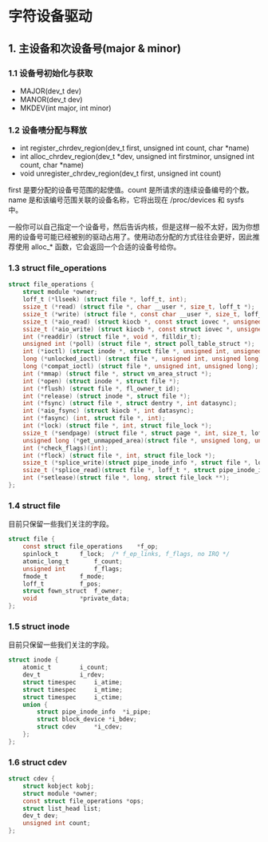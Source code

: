 # 字符设备驱动

## 1. 主设备和次设备号(major & minor)

### 1.1 设备号初始化与获取

- MAJOR(dev_t dev)
- MANOR(dev_t dev)
- MKDEV(int major, int minor)

### 1.2 设备啧分配与释放

- int register_chrdev_region(dev_t first, unsigned int count, char *name)
- int alloc_chrdev_region(dev_t *dev, unsigned int firstminor, unsigned int count, char *name)
- void unregister_chrdev_region(dev_t first, unsigned int count)

first 是要分配的设备号范围的起使值。count 是所请求的连续设备编号的个数。name 是和该编号范围关联的设备名称，它将出现在 /proc/devices 和 sysfs 中。

一般你可以自己指定一个设备号，然后告诉内核，但是这样一般不太好，因为你想用的设备号可能已经被别的驱动占用了。使用动态分配的方式往往会更好，因此推荐使用 alloc_* 函数，它会返回一个合适的设备号给你。

### 1.3 struct file_operations

```c
struct file_operations {
	struct module *owner;
	loff_t (*llseek) (struct file *, loff_t, int);
	ssize_t (*read) (struct file *, char __user *, size_t, loff_t *);
	ssize_t (*write) (struct file *, const char __user *, size_t, loff_t *);
	ssize_t (*aio_read) (struct kiocb *, const struct iovec *, unsigned long, loff_t);
	ssize_t (*aio_write) (struct kiocb *, const struct iovec *, unsigned long, loff_t);
	int (*readdir) (struct file *, void *, filldir_t);
	unsigned int (*poll) (struct file *, struct poll_table_struct *);
	int (*ioctl) (struct inode *, struct file *, unsigned int, unsigned long);
	long (*unlocked_ioctl) (struct file *, unsigned int, unsigned long);
	long (*compat_ioctl) (struct file *, unsigned int, unsigned long);
	int (*mmap) (struct file *, struct vm_area_struct *);
	int (*open) (struct inode *, struct file *);
	int (*flush) (struct file *, fl_owner_t id);
	int (*release) (struct inode *, struct file *);
	int (*fsync) (struct file *, struct dentry *, int datasync);
	int (*aio_fsync) (struct kiocb *, int datasync);
	int (*fasync) (int, struct file *, int);
	int (*lock) (struct file *, int, struct file_lock *);
	ssize_t (*sendpage) (struct file *, struct page *, int, size_t, loff_t *, int);
	unsigned long (*get_unmapped_area)(struct file *, unsigned long, unsigned long, unsigned long, unsigned long);
	int (*check_flags)(int);
	int (*flock) (struct file *, int, struct file_lock *);
	ssize_t (*splice_write)(struct pipe_inode_info *, struct file *, loff_t *, size_t, unsigned int);
	ssize_t (*splice_read)(struct file *, loff_t *, struct pipe_inode_info *, size_t, unsigned int);
	int (*setlease)(struct file *, long, struct file_lock **);
};
```

### 1.4 struct file

目前只保留一些我们关注的字段。

```c
struct file {
	const struct file_operations	*f_op;
	spinlock_t		f_lock;  /* f_ep_links, f_flags, no IRQ */
	atomic_long_t		f_count;
	unsigned int 		f_flags;
	fmode_t			f_mode;
	loff_t			f_pos;
	struct fown_struct	f_owner;
	void			*private_data;
};
```

### 1.5 struct inode

目前只保留一些我们关注的字段。

```c
struct inode {
	atomic_t		i_count;
	dev_t			i_rdev;
	struct timespec		i_atime;
	struct timespec		i_mtime;
	struct timespec		i_ctime;
	union {
		struct pipe_inode_info	*i_pipe;
		struct block_device	*i_bdev;
		struct cdev		*i_cdev;
	};
};
```

### 1.6 struct cdev

```c
struct cdev {
	struct kobject kobj;
	struct module *owner;
	const struct file_operations *ops;
	struct list_head list;
	dev_t dev;
	unsigned int count;
};
```
